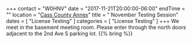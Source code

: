 +++
contact = "W0HNV"
date = "2017-11-21T20:00:00-06:00"
endTime = ""
location = "[Cass County Annex](/places/cass-county-annex/)"
title = " November Testing Session"
dates = [ "License Testing" ]
categories = [ "License Testing" ]
+++
We meet in the basement meeting room. Please enter through the north
doors adjacent to the 2nd Ave S parking lot.
{{% bring %}}

